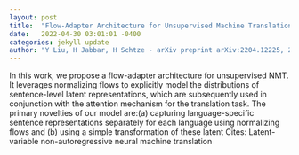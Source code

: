 ```yaml
---
layout: post
title:  "Flow-Adapter Architecture for Unsupervised Machine Translation"
date:   2022-04-30 03:01:01 -0400
categories: jekyll update
author: "Y Liu, H Jabbar, H Schtze - arXiv preprint arXiv:2204.12225, 2022"
---
```

In this work, we propose a flow-adapter architecture for unsupervised NMT. It leverages normalizing flows to explicitly model the distributions of sentence-level latent representations, which are subsequently used in conjunction with the attention mechanism for the translation task. The primary novelties of our model are:(a) capturing language-specific sentence representations separately for each language using normalizing flows and (b) using a simple transformation of these latent Cites: Latent-variable non-autoregressive neural machine translation